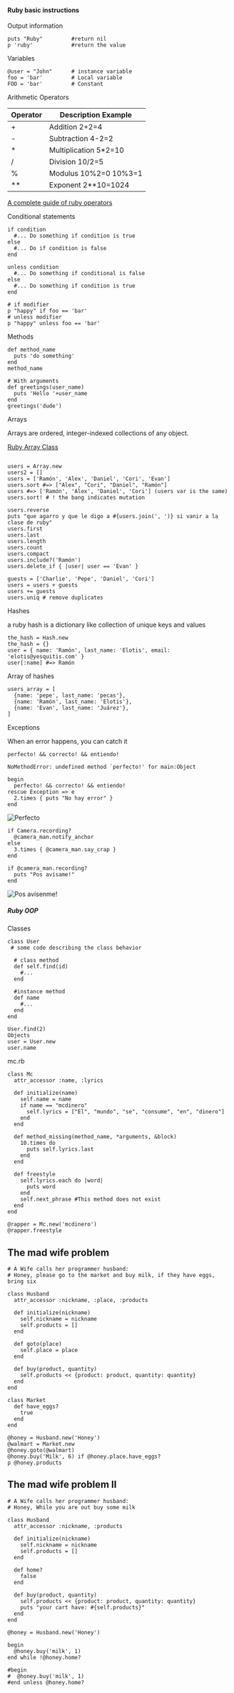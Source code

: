#### Ruby basic instructions

Output information

```
puts "Ruby"         #return nil
p 'ruby'            #return the value
```

Variables
```
@user = "John"      # instance variable
foo = 'bar'         # Local variable
FOO = 'bar'         # Constant
```

Arithmetic Operators

| Operator | Description Example |
| -------- | ----------------- |
| +        | Addition 2+2=4 |
| -        | Subtraction 4-2=2 |
| *        | Multiplication 5*2=10 |
| /        | Division 10/2=5 |
| %        | Modulus 10%2=0 10%3=1 |
| **       | Exponent 2**10=1024 |

[A complete guide of ruby operators](http://www.tutorialspoint.com/ruby/ruby_operators.htm)

Conditional statements
```
if condition
  #... Do something if condition is true
else
  #... Do if condition is false
end

unless condition
  #... Do something if conditional is false
else
  #... Do something if condition is true
end

# if modifier
p "happy" if foo == 'bar'
# unless modifier
p "happy" unless foo == 'bar'
```


Methods
```
def method_name
  puts 'do something'
end
method_name

# With arguments
def greetings(user_name)
  puts 'Hello '+user_name
end
greetings('dude')

```

Arrays

Arrays are ordered, integer-indexed collections of any object.

[Ruby Array Class](http://ruby-doc.org/core-2.2.0/Array.html)

```

users = Array.new
users2 = []
users = ['Ramón', 'Alex', 'Daniel', 'Cori', 'Evan']
users.sort #=> ["Alex", "Cori", "Daniel", "Ramón"]
users #=> ['Ramón', 'Alex', 'Daniel', 'Cori'] (users var is the same)
users.sort! # ! the bang indicates mutation

users.reverse
puts "que agarro y que le digo a #{users.join(', ')} si vanir a la clase de ruby"
users.first
users.last
users.length
users.count
users.compact
users.include?('Ramón')
users.delete_if { |user| user == 'Evan' }

guests = ['Charlie', 'Pepe', 'Daniel', 'Cori']
users = users + guests
users += guests
users.uniq # remove duplicates

```

Hashes

a ruby hash is a dictionary like collection of unique keys and values

```
the_hash = Hash.new
the_hash = {}
user = { name: 'Ramón', last_name: 'Elotis', email: 'elotis@yesquitis.com' }
user[:name] #=> Ramón

```

Array of hashes
```
users_array = [
  {name: 'pepe', last_name: 'pecas'},
  {name: 'Ramón', last_name: 'Elotis'},
  {name: 'Evan', last_name: 'Juárez'},
]
```

Exceptions

When an error happens, you can catch it

```
perfecto! && correcto! && entiendo!

NoMethodError: undefined method `perfecto!' for main:Object

begin
  perfecto! && correcto! && entiendo!
rescue Exception => e
  2.times { puts "No hay error" }
end
```
![Perfecto](http://jcma.s3.amazonaws.com/PERFECTO.jpg)


```
if Camera.recording?
  @camera_man.notify_anchor
else
  3.times { @camera_man.say_crap }
end

if @camera_man.recording?
  puts "Pos avísame!"
end
```
![Pos avísenme!](http://jcma.s3.amazonaws.com/marco-martinez-soriano.jpg)


##### Ruby OOP

Classes
```
class User
 # some code describing the class behavior

  # class method
  def self.find(id)
    #...
  end

  #instance method
  def name
    #...
  end
end

User.find(2)
Objects
user = User.new
user.name
```

mc.rb
```
class Mc
  attr_accessor :name, :lyrics

  def initialize(name)
    self.name = name
    if name == "mcdinero"
      self.lyrics = ["El", "mundo", "se", "consume", "en", "dinero"]
    end
  end

  def method_missing(method_name, *arguments, &block)
    10.times do
      puts self.lyrics.last
    end
  end

  def freestyle
    self.lyrics.each do |word|
      puts word
    end
    self.next_phrase #This method does not exist
  end
end

@rapper = Mc.new('mcdinero')
@rapper.freestyle
```

## The mad wife problem
```
# A Wife calls her programmer husband:
# Honey, please go to the market and buy milk, if they have eggs, bring six

class Husband
  attr_accessor :nickname, :place, :products

  def initialize(nickname)
    self.nickname = nickname
    self.products = []
  end

  def goto(place)
    self.place = place
  end

  def buy(product, quantity)
    self.products << {product: product, quantity: quantity}
  end
end

class Market
  def have_eggs?
    true
  end
end

@honey = Husband.new('Honey')
@walmart = Market.new
@honey.goto(@walmart)
@honey.buy('Milk', 6) if @honey.place.have_eggs?
p @honey.products

```

## The mad wife problem II

```
# A Wife calls her programmer husband:
# Honey, While you are out buy some milk

class Husband
  attr_accessor :nickname, :products

  def initialize(nickname)
    self.nickname = nickname
    self.products = []
  end

  def home?
    false
  end

  def buy(product, quantity)
    self.products << {product: product, quantity: quantity}
    puts "your cart have: #{self.products}"
  end
end

@honey = Husband.new('Honey')

begin
  @honey.buy('milk', 1)
end while !@honey.home?

#begin
#  @honey.buy('milk', 1)
#end unless @honey.home?

```



